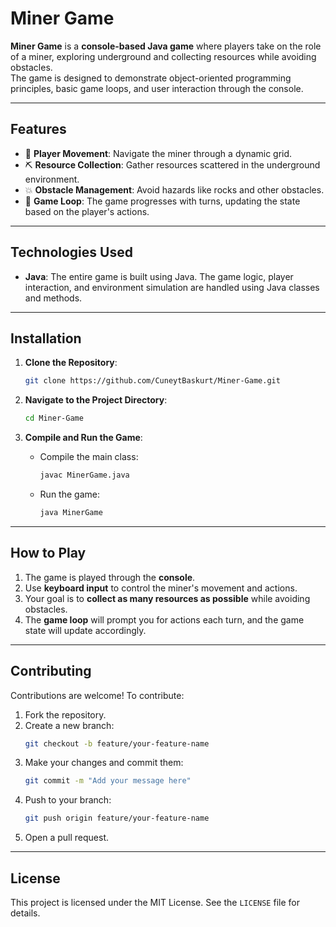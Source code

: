 # Miner Game

**Miner Game** is a **console-based Java game** where players take on the role of a miner, exploring underground and collecting resources while avoiding obstacles.  
The game is designed to demonstrate object-oriented programming principles, basic game loops, and user interaction through the console.

---

## Features
- 🧭 **Player Movement**: Navigate the miner through a dynamic grid.
- ⛏️ **Resource Collection**: Gather resources scattered in the underground environment.
- 💥 **Obstacle Management**: Avoid hazards like rocks and other obstacles.
- 🔄 **Game Loop**: The game progresses with turns, updating the state based on the player's actions.

---

## Technologies Used
- **Java**: The entire game is built using Java. The game logic, player interaction, and environment simulation are handled using Java classes and methods.

---

## Installation

1. **Clone the Repository**:
   ```bash
   git clone https://github.com/CuneytBaskurt/Miner-Game.git
   ```

2. **Navigate to the Project Directory**:
   ```bash
   cd Miner-Game
   ```

3. **Compile and Run the Game**:
   - Compile the main class:
     ```bash
     javac MinerGame.java
     ```
   - Run the game:
     ```bash
     java MinerGame
     ```

---

## How to Play

1. The game is played through the **console**.
2. Use **keyboard input** to control the miner's movement and actions.
3. Your goal is to **collect as many resources as possible** while avoiding obstacles.
4. The **game loop** will prompt you for actions each turn, and the game state will update accordingly.

---

## Contributing
Contributions are welcome! To contribute:
1. Fork the repository.
2. Create a new branch:
   ```bash
   git checkout -b feature/your-feature-name
   ```
3. Make your changes and commit them:
   ```bash
   git commit -m "Add your message here"
   ```
4. Push to your branch:
   ```bash
   git push origin feature/your-feature-name
   ```
5. Open a pull request.

---

## License
This project is licensed under the MIT License. See the `LICENSE` file for details.
